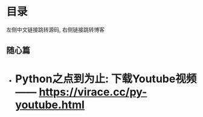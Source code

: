 # 目录

左侧中文链接跳转源码, 右侧链接跳转博客

## 随心篇

- # Python之点到为止: 下载Youtube视频  —— https://virace.cc/py-youtube.html


